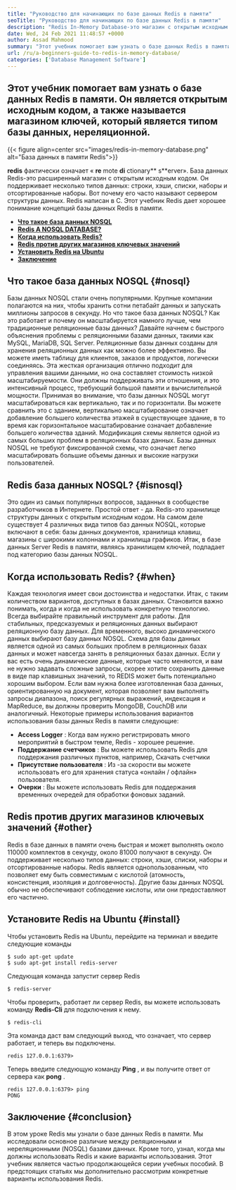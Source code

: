 ```yaml
---
title: "Руководство для начинающих по базе данных Redis в памяти" 
seoTitle: "Руководство для начинающих по базе данных Redis в памяти" 
description: "Redis In-Memory Database-это магазин с открытым исходным кодом. Это также называется базой данных NOSQL. Это Redis Tutorial направляет вас о основных концепциях Redis." 
date: Wed, 24 Feb 2021 11:48:57 +0000
author: Assad Mahmood
summary: "Этот учебник помогает вам узнать о базе данных Redis в памяти. Он является открытым исходным кодом, а также называется магазином ключей, который является типом базы данных, нереляционной." 
url: /ru/a-beginners-guide-to-redis-in-memory-database/
categories: ['Database Management Software']
---
```


## Этот учебник помогает вам узнать о базе данных Redis в памяти. Он является открытым исходным кодом, а также называется магазином ключей, который является типом базы данных, нереляционной.

{{< figure align=center src="images/redis-in-memory-database.png" alt="База данных в памяти Redis">}}

 **redis** фактически означает « **re** mote **di** ctionary** s**erver». База данных Redis-это расширенный магазин с открытым исходным кодом. Он поддерживает несколько типов данных: строки, хэши, списки, наборы и отсортированные наборы. Вот почему его часто называют сервером структуры данных. Redis написан в C. Этот учебник Redis дает хорошее понимание концепций базы данных Redis в памяти.
*  **[Что такое база данных NOSQL][1]**  
*  **[Redis A NOSQL DATABASE?][2]**  
*  **[Когда использовать Redis?][3]**  
*  **[Redis против других магазинов ключевых значений][4]**  
*  **[Установить Redis на Ubuntu][5]**  
*  **[Заключение][6]**  

## Что такое база данных NOSQL {#nosql}

Базы данных NOSQL стали очень популярными. Крупные компании полагаются на них, чтобы хранить сотни петабайт данных и запускать миллионы запросов в секунду. Но что такое база данных NOSQL? Как это работает и почему он масштабируется намного лучше, чем традиционные реляционные базы данных? Давайте начнем с быстрого объяснения проблемы с реляционными базами данных, такими как MySQL, MariaDB, SQL Server.
Реляционные базы данных созданы для хранения реляционных данных как можно более эффективно. Вы можете иметь таблицу для клиентов, заказов и продуктов, логически соединяясь. Эта жесткая организация отлично подходит для управления вашими данными, но она составляет стоимость низкой масштабируемости. Они должны поддерживать эти отношения, и это интенсивный процесс, требующий большой памяти и вычислительной мощности.
Принимая во внимание, что базы данных NOSQL могут масштабироваться как вертикально, так и по горизонтали. Вы можете сравнить это с зданием, вертикально масштабирование означает добавление большего количества этажей в существующее здание, в то время как горизонтальное масштабирование означает добавление большего количества зданий. Модификация схемы является одной из самых больших проблем в реляционных базах данных. Базы данных NOSQL не требуют фиксированной схемы, что означает легко масштабировать большие объемы данных и высокие нагрузки пользователей.

## Redis база данных NOSQL? {#isnosql}

Это один из самых популярных вопросов, заданных в сообществе разработчиков в Интернете. Простой ответ - да. Redis-это хранилище структуры данных с открытым исходным кодом.
На самом деле существует 4 различных вида типов баз данных NOSQL, которые включают в себя: базы данных документов, хранилища клавиш, магазины с широкими колоннами и хранилища графиков. Итак, в базе данных Server Redis в памяти, являясь хранилищем ключей, подпадает под категорию базы данных NOSQL.

## Когда использовать Redis?  {#when}

Каждая технология имеет свои достоинства и недостатки. Итак, с таким количеством вариантов, доступных в базах данных. Становится важно понимать, когда и когда не использовать конкретную технологию. Всегда выбирайте правильный инструмент для работы.
Для стабильных, предсказуемых и реляционных данных выбирают реляционную базу данных. Для временного, высоко динамического данных выбирают базу данных NOSQL. Схема для базы данных является одной из самых больших проблем в реляционных базах данных и может навсегда занять в реляционных базах данных.
Если у вас есть очень динамические данные, которые часто меняются, и вам не нужно задавать сложные запросы, скорее хотите сохранить данные в виде пар клавишных значений, то REDIS может быть потенциально хорошим выбором. Если вам нужна более изготовленная база данных, ориентированную на документ, которая позволяет вам выполнять запросы диапазона, поиск регулярных выражений, индексация и MapReduce, вы должны проверить MongoDB, CouchDB или аналогичный.
Некоторые примеры использования вариантов использования базы данных Redis в памяти следующие:
*  **Access Logger**  : Когда вам нужно регистрировать много мероприятий в быстром темпе, Redis - хорошее решение.
*  **Поддержание счетчиков**  : Вы можете использовать Redis для поддержания различных пунктов, например, Скачать счетчики
*  **Присутствие пользователя**  : Из -за скорости вы можете использовать его для хранения статуса «онлайн / офлайн» пользователя.
*  **Очерки**  : Вы можете использовать Redis для поддержания временных очередей для обработки фоновых заданий.

## Redis против других магазинов ключевых значений {#other}

Redis в базе данных в памяти очень быстрая и может выполнять около 110000 комплектов в секунду, около 81000 получают в секунду. Он поддерживает несколько типов данных: строки, хэши, списки, наборы и отсортированные наборы. Redis является однопользованным, что позволяет ему быть совместимым с кислотой (атомность, консистенция, изоляция и долговечность). Другие базы данных NOSQL обычно не обеспечивают соблюдение кислоты, или они предоставляют его частично.

## Установите Redis на Ubuntu {#install}

Чтобы установить Redis на Ubuntu, перейдите на терминал и введите следующие команды
```
$ sudo apt-get update 
$ sudo apt-get install redis-server
```
Следующая команда запустит сервер Redis
```
$ redis-server
```
Чтобы проверить, работает ли сервер Redis, вы можете использовать команду  **Redis-Cli**  для подключения к нему.
```
$ redis-cli 
```
Эта команда даст вам следующий выход, что означает, что сервер работает, и теперь вы подключены.
```
redis 127.0.0.1:6379>
```
Теперь введите следующую команду  **Ping** , и вы получите ответ от сервера как **pong**  .
```
redis 127.0.0.1:6379> ping
PONG
```

## Заключение {#conclusion}

В этом уроке Redis мы узнали о базе данных Redis в памяти. Мы исследовали основное различие между реляционными и нереляционными (NOSQL) базами данных. Кроме того, узнал, когда мы должны использовать Redis и какие варианты использования. Этот учебник является частью продолжающейся серии учебных пособий. В предстоящих статьях мы дополнительно рассмотрим конкретные варианты использования Redis.



 [1]: #nosql
 [2]: #isnosql
 [3]: #when
 [4]: #other
 [5]: #install
 [6]: #conclusion
